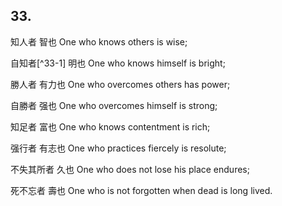 ## 33.

知人者
智也
One who knows others
is wise;

自知者[^33-1]
明也
One who knows himself
is bright;

勝人者
有力也
One who overcomes others
has power;

自勝者
强也
One who overcomes himself
is strong;

知足者
富也
One who knows contentment
is rich;

强行者
有志也
One who practices fiercely
is resolute;

不失其所者
久也
One who does not lose his place
endures;

死不忘者
壽也
One who is not forgotten when dead
is long lived.
